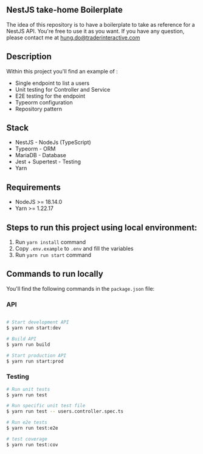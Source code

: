 ## NestJS take-home Boilerplate

The idea of this repository is to have a boilerplate to take as reference for a NestJS API. 
You're free to use it as you want.
If you have any question, please contact me at hung.do@traderinteractive.com

## Description

Within this project you'll find an example of : 

- Single endpoint to list a users
- Unit testing for Controller and Service
- E2E testing for the endpoint
- Typeorm configuration
- Repository pattern

## Stack

- NestJS - NodeJs (TypeScript)
- Typeorm - ORM
- MariaDB - Database
- Jest + Supertest - Testing
- Yarn


## Requirements
- NodeJS >= 18.14.0
- Yarn >= 1.22.17

## Steps to run this project using local environment:

1. Run `yarn install` command
2. Copy `.env.example` to `.env` and fill the variables
3. Run `yarn run start` command


## Commands to run locally

You'll find the following commands in the `package.json` file:

### API

```bash

# Start development API
$ yarn run start:dev

# Build API
$ yarn run build

# Start production API
$ yarn run start:prod

```
### Testing

```bash
# Run unit tests
$ yarn run test

# Run specific unit test file
$ yarn run test -- users.controller.spec.ts

# Run e2e tests
$ yarn run test:e2e

# test coverage
$ yarn run test:cov
```